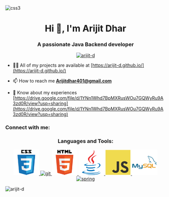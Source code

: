 
<img src="[https://raw.githubusercontent.com/devicons/devicon/master/icons/css3/css3-original-wordmark.svg](https://www.google.com/imgres?imgurl=https%3A%2F%2Fpng.pngtree.com%2Fthumb_back%2Ffh260%2Fbackground%2F20220428%2Fpngtree-web-development-isometric-banner-image_1111507.jpg&imgrefurl=https%3A%2F%2Fpngtree.com%2Ffree-backgrounds-photos%2Fweb-developer&tbnid=4a1xeWYlqLdfRM&vet=12ahUKEwjl-vX54eH6AhWOjtgFHXHRCYYQMygMegUIARDdAQ..i&docid=O4UttesUcWCNRM&w=472&h=361&q=banner%20background%20tech%20developer&ved=2ahUKEwjl-vX54eH6AhWOjtgFHXHRCYYQMygMegUIARDdAQ)" alt="css3" width="80" height="80"/>
<h1 align="center">Hi 👋, I'm Arijit Dhar</h1>
<h3 align="center">A passionate Java Backend developer</h3>

<p align="center"> <a href="https://github.com/ryo-ma/github-profile-trophy"><img src="https://github-profile-trophy.vercel.app/?username=arijit-d" alt="arijit-d" /></a> </p>

- 👨‍💻 All of my projects are available at [https://arijit-d.github.io/](https://arijit-d.github.io/)

- 📫 How to reach me **Arijitdhar401@gmail.com**

- 📄 Know about my experiences [https://drive.google.com/file/d/1YNn1Whd7BpMXRusWOu7GQWyRu9A3zd0R/view?usp=sharing](https://drive.google.com/file/d/1YNn1Whd7BpMXRusWOu7GQWyRu9A3zd0R/view?usp=sharing)

<h3 align="left">Connect with me:</h3>
<p align="left">
</p>

<h3 align="center">Languages and Tools:</h3>
<p align="center"> <a href="https://www.w3schools.com/css/" target="_blank" rel="noreferrer"> <img src="https://raw.githubusercontent.com/devicons/devicon/master/icons/css3/css3-original-wordmark.svg" alt="css3" width="80" height="80"/> </a> <a href="https://git-scm.com/" target="_blank" rel="noreferrer"> <img src="https://www.vectorlogo.zone/logos/git-scm/git-scm-icon.svg" alt="git" width="80" height="80"/> </a> <a href="https://www.w3.org/html/" target="_blank" rel="noreferrer"> <img src="https://raw.githubusercontent.com/devicons/devicon/master/icons/html5/html5-original-wordmark.svg" alt="html5" width="80" height="80"/> </a> <a href="https://www.java.com" target="_blank" rel="noreferrer"> <img src="https://raw.githubusercontent.com/devicons/devicon/master/icons/java/java-original.svg" alt="java" width="80" height="80"/> </a> <a href="https://developer.mozilla.org/en-US/docs/Web/JavaScript" target="_blank" rel="noreferrer"> <img src="https://raw.githubusercontent.com/devicons/devicon/master/icons/javascript/javascript-original.svg" alt="javascript" width="80" height="80"/> </a> <a href="https://www.mysql.com/" target="_blank" rel="noreferrer"> <img src="https://raw.githubusercontent.com/devicons/devicon/master/icons/mysql/mysql-original-wordmark.svg" alt="mysql" width="80" height="80"/> </a> <a href="https://spring.io/" target="_blank" rel="noreferrer"> <img src="https://www.vectorlogo.zone/logos/springio/springio-icon.svg" alt="spring" width="80" height="80"/> </a> </p>



<div width="50%" margin-left="250px"><img align="center" src="https://github-readme-streak-stats.herokuapp.com/?user=arijit-d&" alt="arijit-d" /></div>

